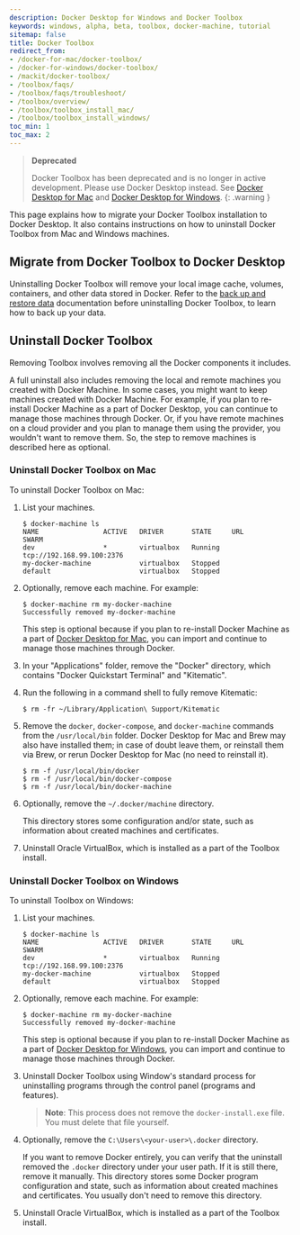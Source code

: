 ```yaml
---
description: Docker Desktop for Windows and Docker Toolbox
keywords: windows, alpha, beta, toolbox, docker-machine, tutorial
sitemap: false
title: Docker Toolbox
redirect_from:
- /docker-for-mac/docker-toolbox/
- /docker-for-windows/docker-toolbox/
- /mackit/docker-toolbox/
- /toolbox/faqs/
- /toolbox/faqs/troubleshoot/
- /toolbox/overview/
- /toolbox/toolbox_install_mac/
- /toolbox/toolbox_install_windows/
toc_min: 1
toc_max: 2
---
```


> **Deprecated**
>
> Docker Toolbox has been deprecated and is no longer in active development. Please
> use Docker Desktop instead. See [Docker Desktop for Mac](../desktop/mac/index.md)
> and [Docker Desktop for Windows](../desktop/windows/index.md).
{: .warning }

This page explains how to migrate your Docker Toolbox installation to Docker Desktop.
It also contains instructions on how to uninstall Docker Toolbox from Mac and Windows machines.

## Migrate from Docker Toolbox to Docker Desktop

Uninstalling Docker Toolbox will remove your local image cache, volumes, containers,
and other data stored in Docker. Refer to the [back up and restore data](../desktop/backup-and-restore.md)
documentation before uninstalling Docker Toolbox, to learn how to back up your
data.

## Uninstall Docker Toolbox

Removing Toolbox involves removing all the Docker components it includes.

A full uninstall also includes removing the local and remote machines
you created with Docker Machine. In some cases, you might want to keep
machines created with Docker Machine. For example, if you plan to re-install
Docker Machine as a part of Docker Desktop, you can continue to manage those
machines through Docker. Or, if you have remote machines on a cloud provider and
you plan to manage them using the provider, you wouldn't want to remove
them. So, the step to remove machines is described here as optional.

### Uninstall Docker Toolbox on Mac

To uninstall Docker Toolbox on Mac:

1.  List your machines.

    ```console
    $ docker-machine ls
    NAME                ACTIVE   DRIVER       STATE     URL                        SWARM
    dev                 *        virtualbox   Running   tcp://192.168.99.100:2376
    my-docker-machine            virtualbox   Stopped
    default                      virtualbox   Stopped
    ```

2.  Optionally, remove each machine. For example:

    ```console
    $ docker-machine rm my-docker-machine
    Successfully removed my-docker-machine
    ```

    This step is optional because if you plan
    to re-install Docker Machine as a part
    of [Docker Desktop for Mac](../desktop/mac/index.md), you can import and
    continue to manage those machines through Docker.

3.  In your "Applications" folder, remove the "Docker" directory,
    which contains "Docker Quickstart Terminal" and "Kitematic".

4.  Run the following in a command shell to fully remove Kitematic:

    ```console
    $ rm -fr ~/Library/Application\ Support/Kitematic
    ```

5.  Remove the `docker`, `docker-compose`, and `docker-machine` commands from
    the `/usr/local/bin` folder.  Docker Desktop for Mac and Brew may also have
    installed them; in case of doubt leave them, or reinstall them via Brew, or
    rerun Docker Desktop for Mac (no need to reinstall it).

    ```console
    $ rm -f /usr/local/bin/docker
    $ rm -f /usr/local/bin/docker-compose
    $ rm -f /usr/local/bin/docker-machine
    ```

6.  Optionally, remove the `~/.docker/machine` directory.

    This directory stores some configuration and/or state, such as information
    about created machines and certificates.

7.  Uninstall Oracle VirtualBox, which is installed as a part of the
    Toolbox install.

### Uninstall Docker Toolbox on Windows

To uninstall Toolbox on Windows:

1.  List your machines.

    ```console
    $ docker-machine ls
    NAME                ACTIVE   DRIVER       STATE     URL                        SWARM
    dev                 *        virtualbox   Running   tcp://192.168.99.100:2376
    my-docker-machine            virtualbox   Stopped
    default                      virtualbox   Stopped
    ```

2.  Optionally, remove each machine. For example:

    ```console
    $ docker-machine rm my-docker-machine
    Successfully removed my-docker-machine
    ```

    This step is optional because if you plan to re-install Docker Machine as a
    part of [Docker Desktop for Windows](../desktop/windows/index.md), you can
    import and continue to manage those machines through Docker.

3. Uninstall Docker Toolbox using Window's standard process for uninstalling programs through the control panel (programs and features).

    >**Note**: This process does not remove the `docker-install.exe` file. You must delete that file yourself.

4. Optionally, remove the `C:\Users\<your-user>\.docker` directory.

    If you want to remove Docker entirely, you
    can verify that the uninstall removed
    the `.docker` directory under your user path.
    If it is still there, remove it manually.
    This directory stores some Docker
    program configuration and state, such as
    information about created machines and
    certificates. You usually don't need to remove this directory.

5. Uninstall Oracle VirtualBox, which is
  installed as a part of the Toolbox install.
